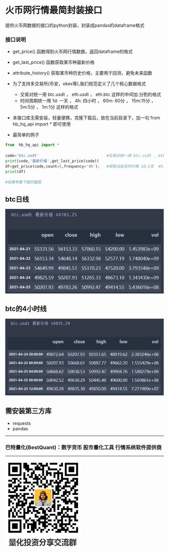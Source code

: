 # 火币网行情最简封装接口 
提供火币网数据的接口的python封装，封装成pandas的dataframe格式

### 接口说明
* get_price() 函数得到火币网行情数据，返回dataframe的格式
* get_last_price() 函数获取某币种最新价格
* attribute_history() 获取某币种历史价格，主要用于回测，避免未来函数 

* 为了支持多交易所(币安，okex等),我们规范定义了几个核心数据格式
   * 交易对统一用 btc.usdt  ，  eth.usdt  ，    eth.btc  这样的中间加.分割的格式
   * 时间周期统一用 1d: 一天 ，  4h: 四小时 ，  60m: 60分 ，  15m:15分 ，  5m:5分 ，   1m:1分   这样的格式

* 本接口库无需安装，轻量便携，克隆下载后，放在当前目录下，加一句  from  hb_hq_api import *  即可使用



* 最简单的例子



```python
from  hb_hq_api import *

code='btc.usdt'                              #交易对统一用 btc.usdt , eth.usdt，eth.btc 格式      
print(code,'最新价格',get_last_price(code))
df=get_price(code,count=5,frequency='4h');   #获取当前实时价格 1d:1天  4h:4小时   60m: 60分钟    15m:15分钟
print(df)

#结果参看下面的截图
```
## btc日线
![btc日线](/img/btc425.png)
 

## btc的4小时线
![btc小时线](/img/btc425_4.png)


## 需安装第三方库
* requests
* pandas
 

----------------------------------------------------
### 巴特量化(BestQuant)：数字货币 股市量化工具 行情系统软件提供商
----------------------------------------------------

![加入群聊](/img/qrcode.png) 

